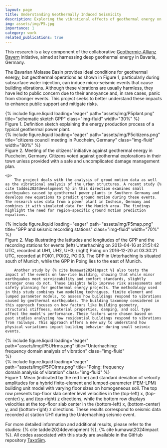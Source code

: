 ```yaml
---
layout: page
title: Understanding Geothermally Induced Seismicity
description: Exploring the vibrational effects of geothermal energy on urban structures
img: assets/img/P5.jpg
importance: 1
category: work
related_publications: true
---
```

<div class="project-introduction">
    <p>
        This research is a key component of the collaborative <a href="https://geothermie-allianz.de/en/home/" target="_blank">Geothermie-Allianz Bayern</a> initiative, aimed at harnessing deep geothermal energy in Bavaria, Germany.
    <p>
        The Bavarian Molasse Basin provides ideal conditions for geothermal energy, but geothermal operations as shown in Figure 1, particularly during subsurface water injection, can induce micro-seismic events that cause building vibrations. Although these vibrations are usually harmless, they have led to public concern due to their annoyance and, in rare cases, panic from stronger events. This project seeks to better understand these impacts to enhance public support and mitigate risks.
    </p>

<div class="row">
    <div class="col-sm mt-3 mt-md-0 text-center">
        {% include figure.liquid loading="eager" path="assets/img/P5plant.png" title="schematic sketch GPP" class="img-fluid" width="30%" %}
    </div>
</div>
<div class="caption text-center">
    Figure 1. Definition sketch explaining the energy production process of a typical geothermal power plant.
</div>

<div class="row">
    <div class="col-sm mt-3 mt-md-0 text-center">
        {% include figure.liquid loading="eager" path="assets/img/P5citizens.png" title="citizens council meeting in Puccheim, Germany" class="img-fluid" width="80%" %}
    </div>
</div>
<div class="caption text-center">
    Figure 2. Meeting of the citizens' initiative against geothermal energy in Puccheim, Germany. Citizens voted against geothermal explorations in their town unless provided with a safe and uncomplicated damage management plan.
</div>

    <p> 
        The project deals with the analysis of groud motion data as well as the vibrational analysis of the urban structures. A recent study {% cite taddei2024development %} in this direction examines small earthquakes caused by geothermal power plants in Southern Germany and develops new equations to predict ground motion during these events. The research uses data from a power plant in Insheim, Germany and combines it with simulated data for the Munich area. The findings highlight the need for region-specific ground motion prediction equations. 

<div class="row">
    <div class="col-sm mt-3 mt-md-0 text-center">
        {% include figure.liquid loading="eager" path="assets/img/P5map.png" title="GPP and seismic recording stations" class="img-fluid" width="70%" %}
    </div>
</div>
<div class="caption text-center">
    Figure 2. Map illustrating the latitudes and longitudes of the GPP and the recording stations for events (left) Unterhaching on 2013-04-16 at 21:51:42 UTC, recorded at UH1, UH2, UH3; (right) Poing on 2016-12-20 at 03:30:21 UTC, recorded at POI01, POI02, POI03. The GPP in Unterhaching is situated south of Munich, while the GPP in Poing lies to the east of Munich.
</div>        
       
        Another study by {% cite kumawat2024impact %} also tests the impact of the events on low-rise building, showing that while minor earthquakes meet serviceability and comfort standards, slightly stronger ones do not. These insights help improve risk assessments and safety planning for geothermal energy projects. The methodology used in this study combines two modeling techniques, finite element and lumped parameter models, to assess how buildings respond to vibrations caused by geothermal earthquakes. The building taxonomy considered in this approach focuses on how factors like building geometry, structural stiffness, material properties, damping, and soil type affect the model's performance. These factors were chosen based on past studies analyzing how residential buildings respond to vibrations from railways. This approach offers a new way to understand how physical variations impact building behavior during small seismic events.

<div class="d-flex flex-column align-items-center">
    <div class="w-100 text-center mt-3 mt-md-0" style="max-width: 80%;">
        {% include figure.liquid loading="eager" path="assets/img/P5UHrms.png" title="Unterhaching: frequency domain analysis of vibration" class="img-fluid" %}
    </div>
    <div class="w-100 text-center mt-3 mt-md-0" style="max-width: 80%;">
        {% include figure.liquid loading="eager" path="assets/img/P5POIrms.png" title="Poing: frequency domain analysis of vibration" class="img-fluid" %}
    </div>
</div>
<div class="caption text-center mt-2">
    Figure 1. Mean (indicated by the red line) and standard deviation of velocity amplitudes for a hybrid finite-element and lumped-parameter (FEM-LPM) building unit model with varying floor sizes on homogeneous soil. The top row presents top-floor slab center level velocities in the (top-left) x, (top-center) y, and (top-right) z directions, while the bottom row displays velocities at the top-floor slab center in the (bottom-left) x, (bottom-center) y, and (bottom-right) z directions. These results correspond to seismic data recorded at station UH1 during the Unterhaching seismic event.
</div>

<p>
    For more detailed information and additional results, please refer to the studies: {% cite taddei2024development %}, {% cite kumawat2024impact %}. All codes associated with this study are available in the GitHub repository <a href="https://github.com/Aditi-Kumawat/TaxoSim" target="_blank">TaxoSim</a>.  
</p>


